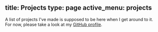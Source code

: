 title: Projects
type: page
active_menu: projects
---
A list of projects I've made is supposed to be here when I get around to it. For now, please take a look at my [GitHub profile](https://github.com/Tenzer).
